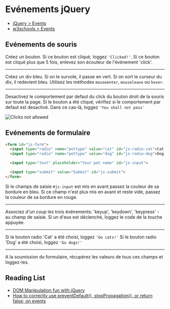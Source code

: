 # Evénements jQuery

+ [jQuery > Events](https://api.jquery.com/category/events/)
+ [w3schools > Events](https://www.w3schools.com/jquery/jquery_events.asp)

## Evénements de souris

Créez un bouton. Si ce bouton est cliqué, loggez `'Clicked!'`.
Si ce bouton est cliqué plus que 5 fois, enlevez son écouteur de l'événement 'click'.

---
Créez un div bleu. Si on le survole, il passe en vert. Si on sort le curseur du div, il redevient bleu. 
Utilisez les méthodes `mouseenter`, `mouseleave` ou `hover`.

---

Desactivez le comportement par defaut du click du bouton droit de la souris sur toute la page. Si le bouton a été cliqué, vérifiez si le comportement par defaut est desactivé. Dans ce cas-là, loggez `'You shall not pass'`

![Clicks not allowed](http://www.commitstrip.com/wp-content/uploads/2016/06/Strip-Les-codeurs-et-les-images-650-final-1.jpg)

## Evénements de formulaire

```html
<form id="js-form">
  <input type="radio" name="pettype" value="cat" id="js-radio-cat">Cat
  <input type="radio" name="pettype" value="dog" id="js-radio-dog">Dog

  <input type="text" placeholder="Your pet name" id="js-input">

  <input type="submit" value="Submit" id="js-submit">
</form>
```

Si le champs de saisie `#js-input` est mis en avant passez la couleur de sa bordure en bleu.
Si ce champ n'est plus mis en avant et reste vide, passez la couleur de sa bordure en rouge.

---

Associez *d'un coup* les trois événements: 'keyup', 'keydown', 'keypress' - au champ de saisie. Si un d'eux est déclenché, loggez le code de la touche appuyée.

---

Si le bouton radio 'Cat' a été choisi, loggez `'Go cats!'`
Si le bouton radio 'Dog' a été choisi, loggez `'Go dogs!'`

---

A la soumission du formulaire, récupérez les valeurs de tous ces champs et loggez-les.

## Reading List

+ [DOM Manipulation fun with jQuery](https://medium.com/truthy-or-falsy/dom-manipulation-fun-with-jquery-cc9ddeff1e16)
+ [How to correctly use preventDefault(), stopPropagation(), or return false; on events](https://medium.com/@jacobwarduk/how-to-correctly-use-preventdefault-stoppropagation-or-return-false-on-events-6c4e3f31aedb)

